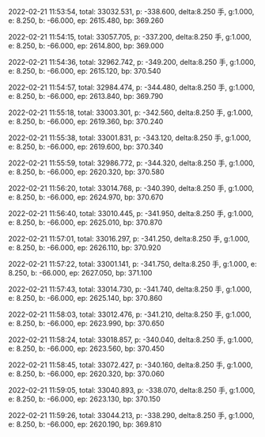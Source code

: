 2022-02-21 11:53:54, total: 33032.531, p: -338.600, delta:8.250 手, g:1.000, e: 8.250, b: -66.000, ep: 2615.480, bp: 369.260

2022-02-21 11:54:15, total: 33057.705, p: -337.200, delta:8.250 手, g:1.000, e: 8.250, b: -66.000, ep: 2614.800, bp: 369.000

2022-02-21 11:54:36, total: 32962.742, p: -349.200, delta:8.250 手, g:1.000, e: 8.250, b: -66.000, ep: 2615.120, bp: 370.540

2022-02-21 11:54:57, total: 32984.474, p: -344.480, delta:8.250 手, g:1.000, e: 8.250, b: -66.000, ep: 2613.840, bp: 369.790

2022-02-21 11:55:18, total: 33003.301, p: -342.560, delta:8.250 手, g:1.000, e: 8.250, b: -66.000, ep: 2619.360, bp: 370.240

2022-02-21 11:55:38, total: 33001.831, p: -343.120, delta:8.250 手, g:1.000, e: 8.250, b: -66.000, ep: 2619.600, bp: 370.340

2022-02-21 11:55:59, total: 32986.772, p: -344.320, delta:8.250 手, g:1.000, e: 8.250, b: -66.000, ep: 2620.320, bp: 370.580

2022-02-21 11:56:20, total: 33014.768, p: -340.390, delta:8.250 手, g:1.000, e: 8.250, b: -66.000, ep: 2624.970, bp: 370.670

2022-02-21 11:56:40, total: 33010.445, p: -341.950, delta:8.250 手, g:1.000, e: 8.250, b: -66.000, ep: 2625.010, bp: 370.870

2022-02-21 11:57:01, total: 33016.297, p: -341.250, delta:8.250 手, g:1.000, e: 8.250, b: -66.000, ep: 2626.110, bp: 370.920

2022-02-21 11:57:22, total: 33001.141, p: -341.750, delta:8.250 手, g:1.000, e: 8.250, b: -66.000, ep: 2627.050, bp: 371.100

2022-02-21 11:57:43, total: 33014.730, p: -341.740, delta:8.250 手, g:1.000, e: 8.250, b: -66.000, ep: 2625.140, bp: 370.860

2022-02-21 11:58:03, total: 33012.476, p: -341.210, delta:8.250 手, g:1.000, e: 8.250, b: -66.000, ep: 2623.990, bp: 370.650

2022-02-21 11:58:24, total: 33018.857, p: -340.040, delta:8.250 手, g:1.000, e: 8.250, b: -66.000, ep: 2623.560, bp: 370.450

2022-02-21 11:58:45, total: 33072.427, p: -340.160, delta:8.250 手, g:1.000, e: 8.250, b: -66.000, ep: 2620.320, bp: 370.060

2022-02-21 11:59:05, total: 33040.893, p: -338.070, delta:8.250 手, g:1.000, e: 8.250, b: -66.000, ep: 2623.130, bp: 370.150

2022-02-21 11:59:26, total: 33044.213, p: -338.290, delta:8.250 手, g:1.000, e: 8.250, b: -66.000, ep: 2620.190, bp: 369.810